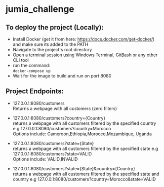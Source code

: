 # jumia_challenge


## To deploy the project (Locally):<br>
 - Install Docker (get it from here: https://docs.docker.com/get-docker/) and make sure its added to the PATH
 - Navigate to the project's root directory
 - Open a terminal session using Windows Terminal, GitBash or any other CLI tool 
 - run the command:<br>
   ```docker-compose up ``` 
 - Wait for the image to build and run on port 8080

## Project Endpoints:<br>
 - 127.0.0.1:8080/customers<br>
   Returns a webpage with all customers (zero filters)
 - 127.0.0.1:8080/customers?country={Country}<br>
   returns a webpage with all customers filtered by the specified country e.g  127.0.0.1:8080/customers?country=Morocco<br>
   Options include: Cameroon,Ethiopia,Morocco,Mozambique, Uganda
   
 - 127.0.0.1:8080/customers?state={State}<br>
   returns a webpage with all customers filtered by the specified state e.g  127.0.0.1:8080/customers?state=VALID<br>
   Options include: VALID,INVALID
   
   
 - 127.0.0.1:8080/customers?state={State}&country={Country}<br>
   returns a webpage with all customers filtered by the specified state and country e.g  127.0.0.1:8080/customers?country=Morocco&state=VALID
   

